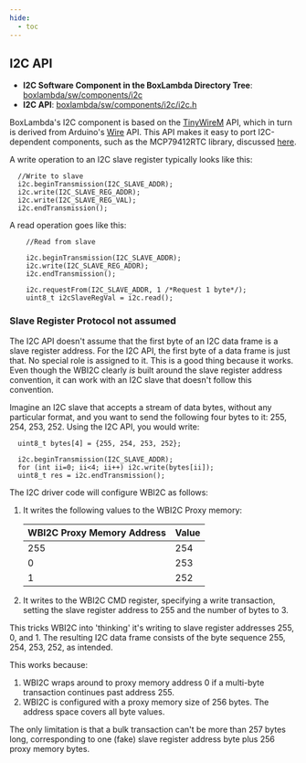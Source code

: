 ```yaml
---
hide:
  - toc
---
```


## I2C API

- **I2C Software Component in the BoxLambda Directory Tree**:
  [boxlambda/sw/components/i2c](https://github.com/epsilon537/boxlambda/tree/master/sw/components/i2c)
- **I2C API**:
  [boxlambda/sw/components/i2c/i2c.h](https://github.com/epsilon537/boxlambda/tree/master/sw/components/i2c/i2c.h)

BoxLambda's I2C component is based on the [TinyWireM](https://github.com/adafruit/TinyWireM) API, which in turn is derived from Arduino's [Wire](https://www.arduino.cc/reference/en/language/functions/communication/wire/) API. This API makes it easy to port I2C-dependent components, such as the MCP79412RTC library, discussed [here](sw_comp_rtcc.md).

A write operation to an I2C slave register typically looks like this:

```
  //Write to slave
  i2c.beginTransmission(I2C_SLAVE_ADDR);
  i2c.write(I2C_SLAVE_REG_ADDR);
  i2c.write(I2C_SLAVE_REG_VAL);
  i2c.endTransmission();
```

A read operation goes like this:

```
    //Read from slave

    i2c.beginTransmission(I2C_SLAVE_ADDR);
    i2c.write(I2C_SLAVE_REG_ADDR);
    i2c.endTransmission();

    i2c.requestFrom(I2C_SLAVE_ADDR, 1 /*Request 1 byte*/);
    uint8_t i2cSlaveRegVal = i2c.read();
```

### Slave Register Protocol not assumed

The I2C API doesn't assume that the first byte of an I2C data frame is a slave register address. For the I2C  API, the first byte of a data frame is just that. No special role is assigned to it. This is a good thing because it works. Even though the WBI2C clearly *is* built around the slave register address convention, it can work with an I2C slave that doesn't follow this convention.

Imagine an I2C slave that accepts a stream of data bytes, without any particular format, and you want to send the following four bytes to it: 255, 254, 253, 252. Using the I2C API, you would write:

```
  uint8_t bytes[4] = {255, 254, 253, 252};

  i2c.beginTransmission(I2C_SLAVE_ADDR);
  for (int ii=0; ii<4; ii++) i2c.write(bytes[ii]);
  uint8_t res = i2c.endTransmission();
```

The I2C driver code will configure WBI2C as follows:

1. It writes the following values to the WBI2C Proxy memory:

    | WBI2C Proxy Memory Address | Value |
    |----------------------------|-------|
    | 255 | 254 |
    | 0   | 253 |
    | 1   | 252 |

2. It writes to the WBI2C CMD register, specifying a write transaction, setting the slave register address to 255 and the number of bytes to 3.

This tricks WBI2C into 'thinking' it's writing to slave register addresses 255, 0, and 1. The resulting I2C data frame consists of the byte sequence 255, 254, 253, 252, as intended.

This works because:

1. WBI2C wraps around to proxy memory address 0 if a multi-byte transaction continues past address 255.
2. WBI2C is configured with a proxy memory size of 256 bytes. The address space covers all byte values.

The only limitation is that a bulk transaction can't be more than 257 bytes long, corresponding to one (fake) slave register address byte plus 256 proxy memory bytes.

